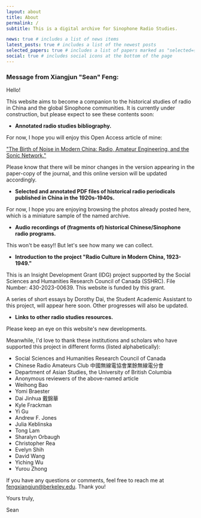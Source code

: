 ```yaml
---
layout: about
title: About
permalink: /
subtitle: This is a digital archive for Sinophone Radio Studies.

news: true # includes a list of news items
latest_posts: true # includes a list of the newest posts
selected_papers: true # includes a list of papers marked as "selected={true}"
social: true # includes social icons at the bottom of the page
---
```


### Message from Xiangjun "Sean" Feng:

Hello!

This website aims to become a companion to the historical studies of radio in China and the global Sinophone communities. It is currently under construction, but please expect to see these contents soon:

- **Annotated radio studies bibliography.**

For now, I hope you will enjoy this Open Access article of mine:

["The Birth of Noise in Modern China: Radio, Amateur Engineering, and the Sonic Network."](https://www.tandfonline.com/doi/full/10.1080/17508061.2023.2280435)

Please know that there will be minor changes in the version appearing in the paper-copy of the journal, and this online version will be updated accordingly.

- **Selected and annotated PDF files of historical radio periodicals published in China in the 1920s-1940s.**

For now, I hope you are enjoying browsing the photos already posted here, which is a miniature sample of the named archive.

- **Audio recordings of (fragments of) historical Chinese/Sinophone radio programs.**

This won't be easy!! But let's see how many we can collect.

- **Introduction to the project "Radio Culture in Modern China, 1923-1949."**

This is an Insight Development Grant (IDG) project supported by the Social Sciences and Humanities Research Council of Canada (SSHRC). File Number: 430-2023-00639. This website is funded by this grant.

A series of short essays by Dorothy Dai, the Student Academic Assistant to this project, will appear here soon. Other progresses will also be updated.

- **Links to other radio studies resources.**

Please keep an eye on this website's new developments.

Meanwhile, I'd love to thank these institutions and scholars who have supported this project in different forms (listed alphabetically):

- Social Sciences and Humanities Research Council of Canada
- Chinese Radio Amateurs Club 中國無線電協會業餘無線電分會
- Department of Asian Studies, the University of British Columbia
- Anonymous reviewers of the above-named article
- Weihong Bao
- Yomi Braester
- Dai Jinhua 戴錦華
- Kyle Frackman
- Yi Gu
- Andrew F. Jones
- Julia Keblinska
- Tong Lam
- Sharalyn Orbaugh
- Christopher Rea
- Evelyn Shih
- David Wang
- Yiching Wu
- Yurou Zhong

If you have any questions or comments, feel free to reach me at <fengxiangjun@berkeley.edu>. Thank you!

Yours truly,

Sean
